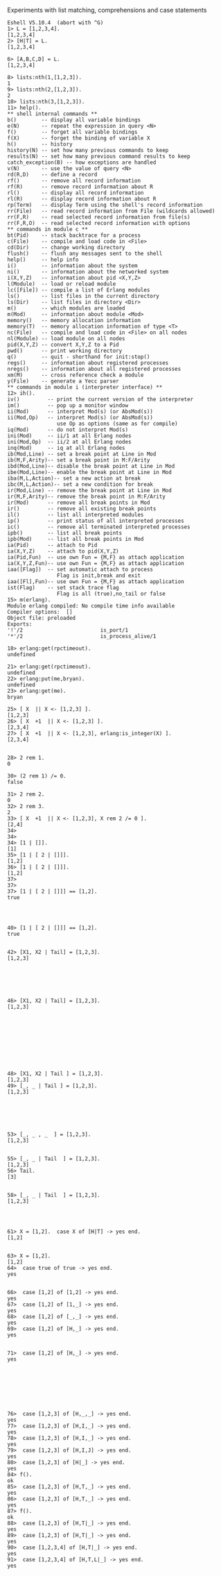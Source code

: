 
Experiments with list matching, comprehensions and case statements

    Eshell V5.10.4  (abort with ^G)
    1> L = [1,2,3,4].
    [1,2,3,4]
    2> [H|T] = L.
    [1,2,3,4]
    
    6> [A,B,C,D] = L.
    [1,2,3,4]
   
    8> lists:nth(1,[1,2,3]).
    1
    9> lists:nth(2,[1,2,3]).
    2
    10> lists:nth(3,[1,2,3]).
    11> help().
    ** shell internal commands **
    b()        -- display all variable bindings
    e(N)       -- repeat the expression in query <N>
    f()        -- forget all variable bindings
    f(X)       -- forget the binding of variable X
    h()        -- history
    history(N) -- set how many previous commands to keep
    results(N) -- set how many previous command results to keep
    catch_exception(B) -- how exceptions are handled
    v(N)       -- use the value of query <N>
    rd(R,D)    -- define a record
    rf()       -- remove all record information
    rf(R)      -- remove record information about R
    rl()       -- display all record information
    rl(R)      -- display record information about R
    rp(Term)   -- display Term using the shell's record information
    rr(File)   -- read record information from File (wildcards allowed)
    rr(F,R)    -- read selected record information from file(s)
    rr(F,R,O)  -- read selected record information with options
    ** commands in module c **
    bt(Pid)    -- stack backtrace for a process
    c(File)    -- compile and load code in <File>
    cd(Dir)    -- change working directory
    flush()    -- flush any messages sent to the shell
    help()     -- help info
    i()        -- information about the system
    ni()       -- information about the networked system
    i(X,Y,Z)   -- information about pid <X,Y,Z>
    l(Module)  -- load or reload module
    lc([File]) -- compile a list of Erlang modules
    ls()       -- list files in the current directory
    ls(Dir)    -- list files in directory <Dir>
    m()        -- which modules are loaded
    m(Mod)     -- information about module <Mod>
    memory()   -- memory allocation information
    memory(T)  -- memory allocation information of type <T>
    nc(File)   -- compile and load code in <File> on all nodes
    nl(Module) -- load module on all nodes
    pid(X,Y,Z) -- convert X,Y,Z to a Pid
    pwd()      -- print working directory
    q()        -- quit - shorthand for init:stop()
    regs()     -- information about registered processes
    nregs()    -- information about all registered processes
    xm(M)      -- cross reference check a module
    y(File)    -- generate a Yecc parser
    ** commands in module i (interpreter interface) **
    12> ih().
    iv()         -- print the current version of the interpreter
    im()         -- pop up a monitor window
    ii(Mod)      -- interpret Mod(s) (or AbsMod(s))
    ii(Mod,Op)   -- interpret Mod(s) (or AbsMod(s))
                    use Op as options (same as for compile)
    iq(Mod)      -- do not interpret Mod(s)
    ini(Mod)     -- ii/1 at all Erlang nodes
    ini(Mod,Op)  -- ii/2 at all Erlang nodes
    inq(Mod)     -- iq at all Erlang nodes
    ib(Mod,Line) -- set a break point at Line in Mod
    ib(M,F,Arity)-- set a break point in M:F/Arity
    ibd(Mod,Line)-- disable the break point at Line in Mod
    ibe(Mod,Line)-- enable the break point at Line in Mod
    iba(M,L,Action)-- set a new action at break
    ibc(M,L,Action)-- set a new condition for break
    ir(Mod,Line) -- remove the break point at Line in Mod
    ir(M,F,Arity)-- remove the break point in M:F/Arity
    ir(Mod)      -- remove all break points in Mod
    ir()         -- remove all existing break points
    il()         -- list all interpreted modules
    ip()         -- print status of all interpreted processes
    ic()         -- remove all terminated interpreted processes
    ipb()        -- list all break points
    ipb(Mod)     -- list all break points in Mod
    ia(Pid)      -- attach to Pid
    ia(X,Y,Z)    -- attach to pid(X,Y,Z)
    ia(Pid,Fun)  -- use own Fun = {M,F} as attach application
    ia(X,Y,Z,Fun)-- use own Fun = {M,F} as attach application
    iaa([Flag])  -- set automatic attach to process
                    Flag is init,break and exit
    iaa([Fl],Fun)-- use own Fun = {M,F} as attach application
    ist(Flag)    -- set stack trace flag
                    Flag is all (true),no_tail or false
    15> m(erlang).
    Module erlang compiled: No compile time info available
    Compiler options:  []
    Object file: preloaded
    Exports:
    '!'/2                         is_port/1
    '*'/2                         is_process_alive/1

    18> erlang:get(rpctimeout).
    undefined

    21> erlang:get(rpctimeout).
    undefined
    22> erlang:put(me,bryan).
    undefined
    23> erlang:get(me).
    bryan

    25> [ X  || X <- [1,2,3] ].
    [1,2,3]
    26> [ X  +1  || X <- [1,2,3] ].
    [2,3,4]
    27> [ X  +1  || X <- [1,2,3], erlang:is_integer(X) ].
    [2,3,4]
                  
                                 
    28> 2 rem 1.
    0
    
    30> (2 rem 1) /= 0.
    false
   
    31> 2 rem 2.
    0
    32> 2 rem 3.
    2
    33> [ X  +1  || X <- [1,2,3], X rem 2 /= 0 ].
    [2,4]
    34>
    34>
    34> [1 | []].
    [1]
    35> [1 | [ 2 | []]].
    [1,2]
    36> [1 | [ 2 | []]].
    [1,2]
    37>
    37>
    37> [1 | [ 2 | []]] == [1,2].
    true
                                
                                
                                  
                                
    40> [1 | [ 2 | []]] == [1,2].
    true
                                   
                                 
    42> [X1, X2 | Tail] = [1,2,3].
    [1,2,3]
                                      
                                                                 
                                        
                                                                   
                                    
                                                                   
    46> [X1, X2 | Tail] = [1,2,3].
    [1,2,3]
                                    
                                                                   
                                            
                                 
                                             
                                 
                                      
                                 
                                    
                                 
    48> [X1, X2 | Tail ] = [1,2,3].
    [1,2,3]
    49> [_, _ | Tail ] = [1,2,3].
    [1,2,3]
                                     
                                                                 
                                       
                                                                   
                                 
                                                                   
    53> [_, _ , _  ] = [1,2,3].
    [1,2,3]
                                  
                                                                 
    55> [_, _ | Tail  ] = [1,2,3].
    [1,2,3]
    56> Tail.
    [3]
                                      
                                                                     
    58> [_, _ | Tail  ] = [1,2,3].
    [1,2,3]
                                       
                                                     
                                               
                                                     
    61> X = [1,2].  case X of [H|T] -> yes end.
    [1,2]
                                    
                                                     
    63> X = [1,2].
    [1,2]
    64>  case true of true -> yes end.
    yes
                                       
                                                     
    66>  case [1,2] of [1,2] -> yes end.
    yes
    67>  case [1,2] of [1,_] -> yes end.
    yes
    68>  case [1,2] of [_,_] -> yes end.
    yes
    69>  case [1,2] of [H,_] -> yes end.
    yes
                                        
                                                     
    71>  case [1,2] of [H,_] -> yes end.
    yes
                                          
                                                       
                                            
                                                       
                                            
                                                       
                                            
                                 
    76>  case [1,2,3] of [H,_,_] -> yes end.
    yes
    77>  case [1,2,3] of [H,I,_] -> yes end.
    yes
    78>  case [1,2,3] of [H,I,_] -> yes end.
    yes
    79>  case [1,2,3] of [H,I,J] -> yes end.
    yes
    80>  case [1,2,3] of [H|_] -> yes end.
    yes
    84> f().
    ok
    85>  case [1,2,3] of [H,T,_] -> yes end.
    yes
    86>  case [1,2,3] of [H,T,_] -> yes end.
    yes
    87> f().
    ok
    88>  case [1,2,3] of [H,T|_] -> yes end.
    yes
    89>  case [1,2,3] of [H,T|_] -> yes end.
    yes
    90>  case [1,2,3,4] of [H,T|_] -> yes end.
    yes
    91>  case [1,2,3,4] of [H,T,L|_] -> yes end.
    yes
